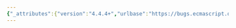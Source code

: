 ```yaml
---
{"_attributes":{"version":"4.4.4+","urlbase":"https://bugs.ecmascript.org/","maintainer":"dherman@mozilla.com"},"bug":{"bug_id":2155,"creation_ts":"2013-11-02 02:18:00 -0700","short_desc":"21.1.1.1, 21.1.2: Duplicate information for \"String.length\"","delta_ts":"2013-11-03 09:16:23 -0800","product":"Draft for 6th Edition","component":"technical issue","version":"Rev 20: October 28, 2013 Draft","rep_platform":"All","op_sys":"All","bug_status":"RESOLVED","resolution":"WONTFIX","priority":"Normal","bug_severity":"normal","everconfirmed":true,"reporter":{"uid":"andrebargull","name":"André Bargull"},"assigned_to":{"uid":"allen","name":"Allen Wirfs-Brock"},"long_desc":[{"commentid":6356,"comment_count":0,"who":{"uid":"andrebargull","name":"André Bargull"},"bug_when":"2013-11-02 02:18:53 -0700","thetext":"21.1.1.1 String (  value =  \"\" ):\n21.1.2  Properties of the String Constructor:\n\nThere are two identical definitions for the \"length\" property, only one is needed."},{"commentid":6410,"comment_count":1,"who":{"uid":"allen","name":"Allen Wirfs-Brock"},"bug_when":"2013-11-03 09:16:23 -0800","thetext":"I'm inclined to leave the redundancy in this case.  There are two different conventions colliding here.  One is that Properties of the * Constructor section typically state the value of the length property of the constructor. The other is that for functions with optional arguments we typically explicitly state the value of the their length property when specifying the function.\n\nBoth apply in this case.  Depending upon their context, a reader who knows these conventions might choose either of these paths to look up the length and be mislead if they didn't find it."}]}}
---
```

